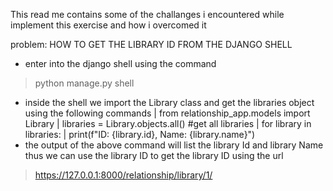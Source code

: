 This read me contains some of the challanges i encountered while implement this exercise and how i overcomed it

problem: HOW TO GET THE LIBRARY ID FROM THE DJANGO SHELL
- enter into the django shell using the command
> python manage.py shell
- inside the shell we import the Library class and get the libraries object using the following commands
| from relationship_app.models import Library
| libraries = Library.objects.all() #get all libraries
| for library in libraries:
|     print(f"ID: {library.id}, Name: {library.name}")
- the output of the above command will list the library Id and library Name
thus we can use the library ID to get the library ID using the url 
> https://127.0.0.1:8000/relationship/library/1/